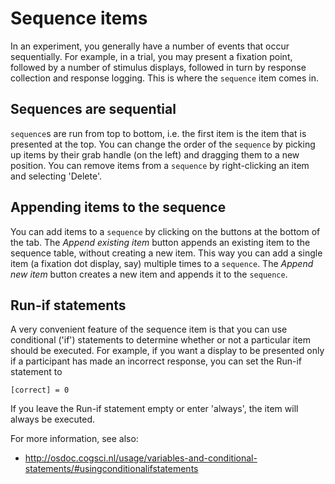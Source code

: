 # Sequence items

In an experiment, you generally have a number of events that occur sequentially. For example, in a trial, you may present a fixation point, followed by a number of stimulus displays, followed in turn by response collection and response logging. This is where the `sequence` item comes in.

## Sequences are sequential

`sequence`s are run from top to bottom, i.e. the first item is the item that is presented at the top. You can change the order of the `sequence` by picking up items by their grab handle (on the left) and dragging them to a new position. You can remove items from a `sequence` by right-clicking an item and selecting 'Delete'.

## Appending items to the sequence

You can add items to a `sequence` by clicking on the buttons at the bottom of the tab. The *Append existing item* button appends an existing item to the sequence table, without creating a new item. This way you can add a single item (a fixation dot display, say) multiple times to a `sequence`. The *Append new item* button creates a new item and appends it to the `sequence`.

## Run-if statements

A very convenient feature of the sequence item is that you can use conditional ('if') statements to determine whether or not a particular item should be executed. For example, if you want a display to be presented only if a participant has made an incorrect response, you can set the Run-if statement to

	[correct] = 0

If you leave the Run-if statement empty or enter 'always', the item will always be executed.

For more information, see also:
	
- <http://osdoc.cogsci.nl/usage/variables-and-conditional-statements/#usingconditionalifstatements>
